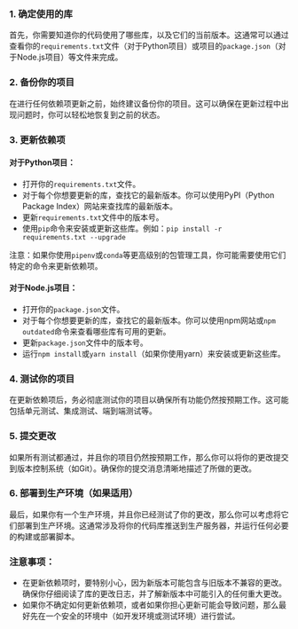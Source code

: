 ### 1. 确定使用的库

首先，你需要知道你的代码使用了哪些库，以及它们的当前版本。这通常可以通过查看你的`requirements.txt`文件（对于Python项目）或项目的`package.json`（对于Node.js项目）等文件来完成。

### 2. 备份你的项目

在进行任何依赖项更新之前，始终建议备份你的项目。这可以确保在更新过程中出现问题时，你可以轻松地恢复到之前的状态。

### 3. 更新依赖项

#### 对于Python项目：

- 打开你的`requirements.txt`文件。
- 对于每个你想要更新的库，查找它的最新版本。你可以使用PyPI（Python Package Index）网站来查找库的最新版本。
- 更新`requirements.txt`文件中的版本号。
- 使用`pip`命令来安装或更新这些库。例如：`pip install -r requirements.txt --upgrade`

注意：如果你使用`pipenv`或`conda`等更高级别的包管理工具，你可能需要使用它们特定的命令来更新依赖项。

#### 对于Node.js项目：

- 打开你的`package.json`文件。
- 对于每个你想要更新的库，查找它的最新版本。你可以使用npm网站或`npm outdated`命令来查看哪些库有可用的更新。
- 更新`package.json`文件中的版本号。
- 运行`npm install`或`yarn install`（如果你使用yarn）来安装或更新这些库。

### 4. 测试你的项目

在更新依赖项后，务必彻底测试你的项目以确保所有功能仍然按预期工作。这可能包括单元测试、集成测试、端到端测试等。

### 5. 提交更改

如果所有测试都通过，并且你的项目仍然按预期工作，那么你可以将你的更改提交到版本控制系统（如Git）。确保你的提交消息清晰地描述了所做的更改。

### 6. 部署到生产环境（如果适用）

最后，如果你有一个生产环境，并且你已经测试了你的更改，那么你可以考虑将它们部署到生产环境。这通常涉及将你的代码库推送到生产服务器，并运行任何必要的构建或部署脚本。

### 注意事项：

- 在更新依赖项时，要特别小心，因为新版本可能包含与旧版本不兼容的更改。确保你仔细阅读了库的更改日志，并了解新版本中可能引入的任何重大更改。
- 如果你不确定如何更新依赖项，或者如果你担心更新可能会导致问题，那么最好先在一个安全的环境中（如开发环境或测试环境）进行尝试。